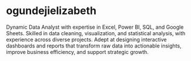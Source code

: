 # ogundejielizabeth
Dynamic Data Analyst with expertise in Excel, Power BI, SQL, and Google Sheets. Skilled in data cleaning, visualization, and statistical analysis, with experience across diverse projects. Adept at designing interactive dashboards and reports that transform raw data into actionable insights, improve business efficiency, and support strategic growth.
